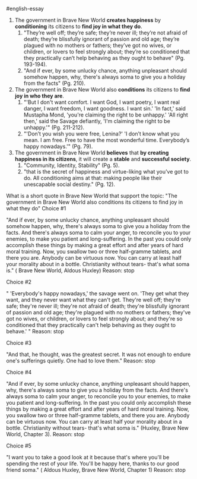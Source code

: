 #english-essay 
1. The government in Brave New World **creates happiness** by **conditioning** its citizens to **find joy in what they do**.
	1. "They’re well off; they’re safe; they’re never ill; they’re not afraid of death; they’re blissfully ignorant of passion and old age; they’re plagued with no mothers or fathers; they’ve got no wives, or children, or lovers to feel strongly about; they’re so conditioned that they practically can’t help behaving as they ought to behave" (Pg. 193-194).
	2. "And if ever, by some unlucky chance, anything unpleasant should somehow happen, why, there's always soma to give you a holiday from the facts" (Pg. 210).
2. The government in Brave New World also **conditions** its citizens to **find joy in who they are**.
	1. "'But I don't want comfort. I want God, I want poetry, I want real danger, I want freedom, I want goodness. I want sin.'
'In fact,' said Mustapha Mond, 'you're claiming the right to be unhappy.'
'All right then,' said the Savage defiantly, 'I'm claiming the right to be unhappy.'" (Pg. 211-212).
	2. "'Don’t you wish you were free, Lenina?'
'I don’t know what you mean. I am free. Free to have the most wonderful time. Everybody’s happy nowadays.'" (Pg. 79).
3. The government in Brave New World **believes** that **by creating happiness in its citizens**, it will create a **stable** and **successful society**.
	1. "Community, Identity, Stability" (Pg. 5).
	2. "that is the secret of happiness and virtue-liking what you’ve got to do. All conditioning aims at that: making people like their unescapable social destiny." (Pg. 12).


What is a short quote in Brave New World that support the topic: "The government in Brave New World also conditions its citizens to find joy in what they do"
Choice #1


"And if ever, by some unlucky chance, anything unpleasant should somehow happen, why, there's always soma to give you a holiday from the facts. And there's always soma to calm your anger, to reconcile you to your enemies, to make you patient and long-suffering. In the past you could only accomplish these things by making a great effort and after years of hard moral training. Now, you swallow two or three half-gramme tablets, and there you are. Anybody can be virtuous now. You can carry at least half your morality about in a bottle. Christianity without tears- that's what soma is." ( Brave New World, Aldous Huxley)
Reason: stop

Choice #2


" 'Everybody's happy nowadays,' the savage went on. 'They get what they want, and they never want what they can't get. They're well off; they're safe; they're never ill; they're not afraid of death; they're blissfully ignorant of passion and old age; they're plagued with no mothers or fathers; they've got no wives, or children, or lovers to feel strongly about; and they're so conditioned that they practically can't help behaving as they ought to behave.' "
Reason: stop

Choice #3


"And that, he thought, was the greatest secret. It was not enough to endure one's sufferings quietly. One had to love them."
Reason: stop

Choice #4


"And if ever, by some unlucky chance, anything unpleasant should happen, why, there's always soma to give you a holiday from the facts. And there's always soma to calm your anger, to reconcile you to your enemies, to make you patient and long-suffering. In the past you could only accomplish these things by making a great effort and after years of hard moral training. Now, you swallow two or three half-gramme tablets, and there you are. Anybody can be virtuous now. You can carry at least half your morality about in a bottle. Christianity without tears- that's what soma is." (Huxley, Brave New World, Chapter 3).
Reason: stop

Choice #5


"I want you to take a good look at it because that's where you'll be spending the rest of your life. You'll be happy here, thanks to our good friend soma." ( Aldous Huxley, Brave New World, Chapter 1)
Reason: stop